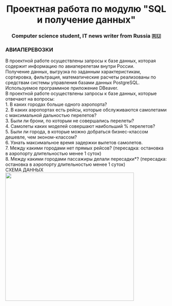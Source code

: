 <h1 align="center">Проектная работа по модулю "SQL и получение данных"</h1>
<h3 align="center">Computer science student, IT news writer from Russia 🇷🇺</h3>

<h3>АВИАПЕРЕВОЗКИ</h3>
<div>В проектной работе осуществлены запросы к базе данных, которая содержит информацию по авиаперелетам внутри России. </div>

<div>Получение данных, выгрузка по заданным характеристикам, сортировка, фильтрация, математические расчеты реализованы по средствам системы управления базами данных PostgreSQL. Используемое программное приложение DBeaver.</div>

<div>В проектной работе осуществлены запросы к базе данных, которые отвечают на вопросы:</div>
<div>1. В каких городах больше одного аэропорта?</div>
<div>2. В каких аэропортах есть рейсы, которые обслуживаются самолетами с максимальной дальностью перелетов?</div>
<div>3. Были ли брони, по которым не совершались перелеты?</div>
<div>4. Самолеты каких моделей совершают наибольший % перелетов?</div>
<div>5. Были ли города, в которые можно добраться бизнес-классом дешевле, чем эконом-классом?
</div>
<div>6. Узнать максимальное время задержки вылетов самолетов.</div>
<div>7. Между какими городами нет прямых рейсов? (пересадка: остановка в аэропорту длительностью менее 1 суток)
</div>
<div>8. Между какими городами пассажиры делали пересадки*? (пересадка: остановка в аэропорту длительностью менее 1 суток)</div>
<div></div>
<div></div>
<div></div>
<div></div>
<div></div>
<div>СХЕМА ДАННЫХ</div>

<img src="https://user-images.githubusercontent.com/63310859/185212928-7bcd3160-c2cb-4ae7-9578-e6f69cf34b0d.png" height="400"/>
